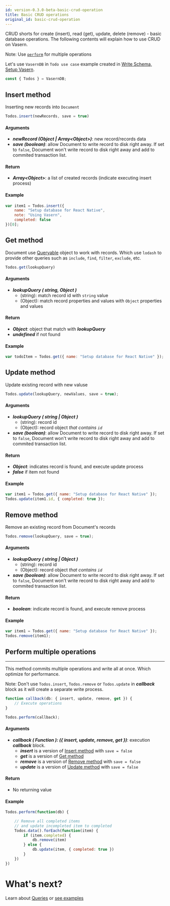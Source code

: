 ```yaml
---
id: version-0.3.0-beta-basic-crud-operation
title: Basic CRUD operations
original_id: basic-crud-operation
---
```


CRUD shorts for create (insert), read (get), update, delete (remove) - basic database operations.
The following contents will explain how to use CRUD on Vasern.

Note: Use [`perform`](#perform-multiple-operations) for multiple operations

Let's use `VasernDB` in `Todo use case` example created in [Write Schema, Setup Vasern](write-schema-setup-vasern.md).

```javascript
const { Todos } = VasernDB;
```

## Insert method

Inserting new records into `Document`

```javascript
Todos.insert(newRecords, save = true)
```

#### Arguments

- **_newRecord (Object | Array\<Object>)_**: new record/records data
- **_save (boolean)_**: allow Document to write record to disk right away. If set to `false`, Document won't write record to disk right away and add to commited transaction list.

#### Return

- **_Array\<Object>_**: a list of created records (indicate executing insert process)

#### Example

```javascript
var item1 = Todos.insert({
    name: "Setup database for React Native",
    note: "Using Vasern",
    completed: false
})[0];
```

## Get method

Document use [Queryable](queries#Queryable) object to work with records. Which use `lodash` to provide other queries such as `include`, `find`, `filter`, `exclude`, etc.

```javascript
Todos.get(lookupQuery)
```

#### Arguments

- **_lookupQuery ( string, Object )_**
  - (string): match record id with `string` value
  - (Object): match record properties and values with `Object` properties and values

#### Return

- **_Object_**: object that match with **_lookupQuery_**
- **_undefined_** if not found

#### Example

```javascript
var todoItem = Todos.get({ name: "Setup database for React Native" });
```

## Update method

Update existing record with new valuse

```javascript
Todos.update(lookupQuery, newValues, save = true);
```

#### Arguments

- **_lookupQuery ( string | Object )_**
  - (string): record id
  - (Object): record object _that contains `id`_
- **_save (boolean)_**: allow Document to write record to disk right away. If set to `false`, Document won't write record to disk right away and add to commited transaction list.

#### Return

- **_Object_**: indicates record is found, and execute update process
- **_false_** if item not found

#### Example

```javascript
var item1 = Todos.get({ name: "Setup database for React Native" });
Todos.update(item1.id, { completed: true });
```


## Remove method

Remove an existing record from Document's records

```javascript
Todos.remove(lookupQuery, save = true);
```

#### Arguments

- **_lookupQuery ( string | Object )_**
  - (string): record id
  - (Object): record object _that contains `id`_
- **_save (boolean)_**: allow Document to write record to disk right away. If set to `false`, Document won't write record to disk right away and add to commited transaction list.

#### Return

- **_boolean_**: indicate record is found, and execute remove process

#### Example

```javascript
var item1 = Todos.get({ name: "Setup database for React Native" });
Todos.remove(item1);
```

## Perform multiple operations

---

This method commits multiple operations and write all at once. Which optimize for performance.

Note: Don't use `Todos.insert`, `Todos.remove` or `Todos.update` in **_callback_** block as it will
create a separate write process.

```javascript
function callback(db: { insert, update, remove, get }) {
    // Execute operations
}

Todos.perform(callback);
```

#### Arguments

- **_callback ( Function ): ({ insert, update, remove, get })_**: execution **_callback_** block.
  - **_insert_** is a version of [Insert method](#insert-method) with `save = false`
  - **_get_** is a version of [Get method](#get-method)
  - **_remove_** is a version of [Remove method](#remove-method) with `save = false`
  - **_update_** is a version of [Update method](#update-method) with `save = false`

#### Return

- No returning value

#### Example

```javascript
Todos.perform(function(db) {

    // Remove all completed items 
    // and update incompleted item to completed
    Todos.data().forEach(function(item) {
        if (item.completed) {
            db.remove(item)
        } else {
            db.update(item, { completed: true })
        }
    })
})
```



# What's next?

Learn about [Queries](queries.md) 
or [see examples](examples.md)
